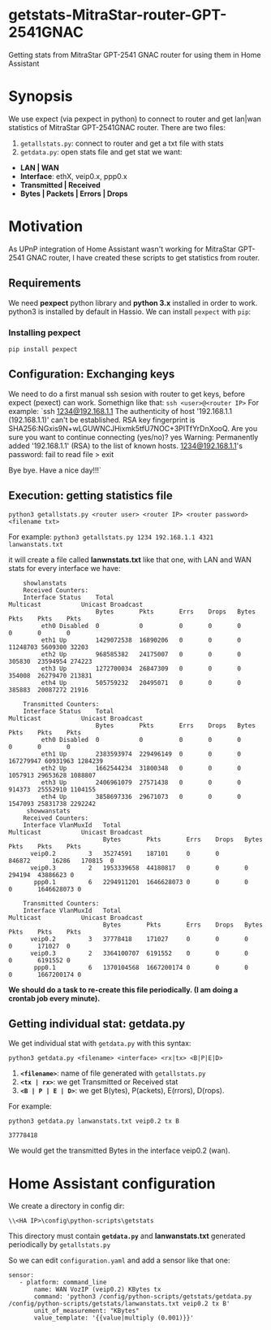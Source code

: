 # getstats-MitraStar-router-GPT-2541GNAC
Getting stats from MitraStar GPT-2541 GNAC router for using them in Home Assistant

# Synopsis
We use expect (via pexpect in python) to connect to router and get lan|wan statistics of MitraStar GPT-2541GNAC router. There are two files:
1. `getallstats.py`: connect to router and get a txt file with stats
1. `getdata.py`: open stats file and get stat we want: 
* **LAN | WAN**
* **Interface**: ethX, veip0.x, ppp0.x
* **Transmitted | Received**
* **Bytes | Packets | Errors | Drops**

# Motivation
As UPnP integration of Home Assistant wasn't working for MitraStar GPT-2541 GNAC router, I have created these scripts to get statistics from router.

## Requirements
We need **pexpect** python library and **python 3.x** installed in order to work. python3 is installed by default in Hassio. We can install `pexpect` with `pip`:
### Installing pexpect
`pip install pexpect`

## Configuration: Exchanging keys
We need to do a first manual ssh sesion with router to get keys, before expect (pexect) can work. Somethign like that:
`ssh <user>@<router IP>`
For example:
`ssh 1234@192.168.1.1
The authenticity of host '192.168.1.1 (192.168.1.1)' can't be established.
RSA key fingerprint is SHA256:NGxis9N+wLGUWNCJHixmk5tfU7NOC+3PITfYrDnXooQ.
Are you sure you want to continue connecting (yes/no)? yes
Warning: Permanently added '192.168.1.1' (RSA) to the list of known hosts.
1234@192.168.1.1's password:
 fail to read file > exit

Bye bye. Have a nice day!!!`

## Execution: getting statistics file
`python3 getallstats.py <router user> <router IP> <router password> <filename txt>`

For example:
`python3 getallstats.py 1234 192.168.1.1 4321 lanwanstats.txt`

it will create a file called **lanwnstats.txt** like that one, with LAN and WAN stats for every interface we have:

        showlanstats
        Received Counters:
        Interface Status    Total                                  Multicast           Unicast Broadcast
                            Bytes       Pkts       Errs    Drops   Bytes       Pkts    Pkts    Pkts
             eth0 Disabled  0           0          0       0       0           0       0       0      
             eth1 Up        1429072538  16890206   0       0       0           11248703 5609300 32203  
             eth2 Up        968585382   24175007   0       0       0           305830  23594954 274223 
             eth3 Up        1272700034  26847309   0       0       0           354008  26279470 213831 
             eth4 Up        505759232   20495071   0       0       0           385883  20087272 21916  

        Transmitted Counters:
        Interface Status    Total                                  Multicast           Unicast Broadcast
                            Bytes       Pkts       Errs    Drops   Bytes       Pkts    Pkts    Pkts
             eth0 Disabled  0           0          0       0       0           0       0       0      
             eth1 Up        2383593974  229496149  0       0       0           167279947 60931963 1284239
             eth2 Up        1662544234  31800348   0       0       0           1057913 29653628 1088807
             eth3 Up        2406961079  27571438   0       0       0           914373  25552910 1104155
             eth4 Up        3858697336  29671073   0       0       0           1547093 25831738 2292242
         showwanstats
        Received Counters:
        Interface VlanMuxId   Total                                  Multicast           Unicast Broadcast
                              Bytes       Pkts       Errs    Drops   Bytes       Pkts    Pkts    Pkts
          veip0.2         3   35274591    187101     0       0       846872      16286   170815  0      
          veip0.3         2   1953339658  44180817   0       0       0           294194  43886623 0      
           ppp0.1         6   2294911201  1646628073 0       0       0           0       1646628073 0      

        Transmitted Counters:
        Interface VlanMuxId   Total                                  Multicast           Unicast Broadcast
                              Bytes       Pkts       Errs    Drops   Bytes       Pkts    Pkts    Pkts
          veip0.2         3   37778418    171027     0       0       0           0       171027  0      
          veip0.3         2   3364100707  6191552    0       0       0           0       6191552 0      
           ppp0.1         6   1370104568  1667200174 0       0       0           0       1667200174 0
           
**We should do a task to re-create this file periodically. (I am doing a crontab job every minute).**

## Getting individual stat: getdata.py
We get individual stat with `getdata.py` with this syntax:

`python3 getdata.py <filename> <interface> <rx|tx> <B|P|E|D>`

1. **`<filename>`**: name of file generated with `getallstats.py`
1. **`<tx | rx>`**: we get Transmitted or Received stat
1. **`<B | P | E | D>`**: we get B(ytes), P(ackets), E(rrors), D(rops).

For example:

`python3 getdata.py lanwanstats.txt veip0.2 tx B`

 `37778418` 

We would get the transmitted Bytes in the interface veip0.2 (wan).

# Home Assistant configuration
We create a directory in config dir: 

`\\<HA IP>\config\python-scripts\getstats`

This directory must contain **`getdata.py`** and **lanwanstats.txt** generated periodically by `getallstats.py`

So we can edit `configuration.yaml` and add a sensor like that one:

    sensor:
       - platform: command_line
           name: WAN VozIP (veip0.2) KBytes tx
           command: 'python3 /config/python-scripts/getstats/getdata.py /config/python-scripts/getstats/lanwanstats.txt veip0.2 tx B'
           unit_of_measurement: "KBytes"
           value_template: '{{value|multiply (0.001)}}'


